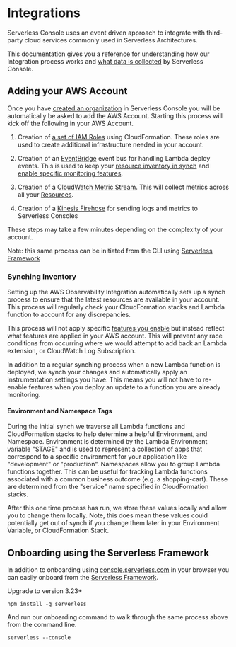 <!--
title: Integrations
menuText: Integrations
description: Adding the AWS Observability Integration
menuOrder: 3
-->

# Integrations
Serverless Console uses an event driven approach to integrate with 
third-party cloud services commonly used in Serverless Architectures. 

This documentation gives you a reference for understanding how our Integration 
process works and [what data is collected](./data-sources-and-roles.md) by Serverless Console. 

## Adding your AWS Account
Once you have [created an organization](../product/create-org.md) in Serverless Console
you will be automatically be asked to add the AWS Account. Starting this process will kick off the following in your AWS Account.  

1. Creation of [a set of IAM Roles](data-sources-and-roles.md#serverless-iam-roles) using CloudFormation. These roles are used to create additional infrastructure needed in your account. 

1. Creation of an [EventBridge](./glossary.md#EventBridge) event bus for handling Lambda deploy events. This is used to keep your [resource inventory in synch](#synching-inventory) and [enable specific monitoring features](./enable-monitoring-features.md). 

1. Creation of a [CloudWatch Metric Stream](../glossary.md#cloudwatch-metric-stream). This will collect metrics across all your [Resources](../glossary.md#resources).

1. Creation of a [Kinesis Firehose](../glossary.md#kinesis-firehose) for sending logs and metrics to Serverless Consoles

These steps may take a few minutes depending on the complexity of your account. 

Note: this same process can be initiated from the CLI using [Serverless Framework](#onboarding-using-serverless-framework)

### Synching Inventory
Setting up the AWS Observability Integration automatically sets up a synch process to ensure that
the latest resources are available in your account. This process will regularly check your CloudFormation stacks and Lambda function to account for any discrepancies. 

This process will not apply specific [features you enable](./enable-monitoring-features.md) but instead
reflect what features are applied in your AWS account. This will prevent any race conditions from
occurring where we would attempt to add back an Lambda extension, or CloudWatch Log Subscription.

In addition to a regular synching process when a new Lambda function is deployed, we synch your changes and automatically apply an instrumentation settings you have. This means you will not have to re-enable features when you deploy an update to a function you are already monitoring.

#### Environment and Namespace Tags
During the initial synch we traverse all Lambda functions and CloudFormation stacks to help determine
a helpful Environment, and Namespace. Environment is determined by the Lambda Environment variable "STAGE" and is used to represent a collection of apps that correspond to a specific environment for your application like "development" or "production". Namespaces allow you to group Lambda functions together. This can be useful for tracking Lambda functions associated with a common business outcome (e.g. a shopping-cart). These are determined from the "service" name specified in CloudFormation stacks.

After this one time process has run, we store these values locally and allow you to change them locally. Note, this does mean these values could potentially get out of synch if you change them later in your Environment Variable, or CloudFormation Stack. 


## Onboarding using the Serverless Framework
In addition to onboarding using [console.serverless.com]() in your browser you can easily onboard
from the [Serverless Framework](https://github.com/serverless/serverless). 

Upgrade to version 3.23+

```text
npm install -g serverless

```
And run our onboarding command to walk through the same process above from the command line.

```text
serverless --console 
```

